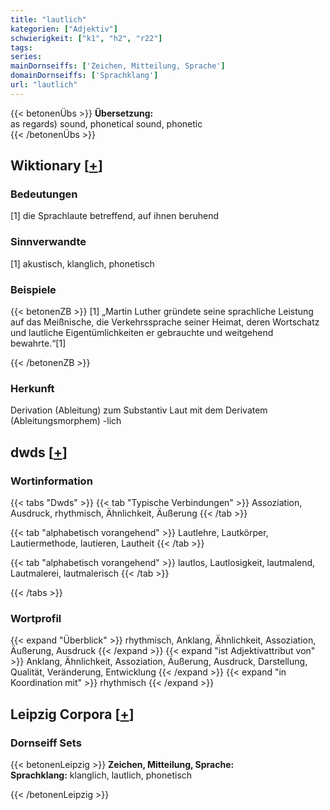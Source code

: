 ```yaml
---
title: "lautlich"
kategorien: ["Adjektiv"]
schwierigkeit: ["k1", "h2", "r22"]
tags:
series:
mainDornseiffs: ['Zeichen, Mitteilung, Sprache']
domainDornseiffs: ['Sprachklang']
url: "lautlich"
---
```


{{< betonenÜbs >}}
**Übersetzung:**  
as regards) sound, phonetical sound, phonetic  
{{< /betonenÜbs >}}

## Wiktionary [[+](https://de.wiktionary.org/wiki/lautlich)]

### Bedeutungen
[1] die Sprachlaute betreffend, auf ihnen beruhend  

### Sinnverwandte
[1] akustisch, klanglich, phonetisch  

### Beispiele
{{< betonenZB >}}
[1] „Martin Luther gründete seine sprachliche Leistung auf das Meißnische, die Verkehrssprache seiner Heimat, deren Wortschatz und lautliche Eigentümlichkeiten er gebrauchte und weitgehend bewahrte.“[1]  

{{< /betonenZB >}}
### Herkunft
Derivation (Ableitung) zum Substantiv Laut mit dem Derivatem (Ableitungsmorphem) -lich  



## dwds [[+](https://www.dwds.de/wb/lautlich)]

### Wortinformation
{{< tabs "Dwds" >}}
{{< tab "Typische Verbindungen" >}}
Assoziation, Ausdruck, rhythmisch, Ähnlichkeit, Äußerung
{{< /tab >}}

{{< tab "alphabetisch vorangehend" >}}
Lautlehre, Lautkörper, Lautiermethode, lautieren, Lautheit
{{< /tab >}}

{{< tab "alphabetisch vorangehend" >}}
lautlos, Lautlosigkeit, lautmalend, Lautmalerei, lautmalerisch
{{< /tab >}}

{{< /tabs >}}

### Wortprofil
{{< expand "Überblick" >}} rhythmisch, Anklang, Ähnlichkeit, Assoziation, Äußerung, Ausdruck {{< /expand >}}
{{< expand "ist Adjektivattribut von" >}} Anklang, Ähnlichkeit, Assoziation, Äußerung, Ausdruck, Darstellung, Qualität, Veränderung, Entwicklung {{< /expand >}}
{{< expand "in Koordination mit" >}} rhythmisch {{< /expand >}}

## Leipzig Corpora [[+](https://corpora.uni-leipzig.de/en/res?word=lautlich&corpusId=deu_newscrawl-public_2018)]

### Dornseiff Sets
{{< betonenLeipzig >}}
**Zeichen, Mitteilung, Sprache:**  
**Sprachklang:** klanglich, lautlich, phonetisch  

{{< /betonenLeipzig >}}
